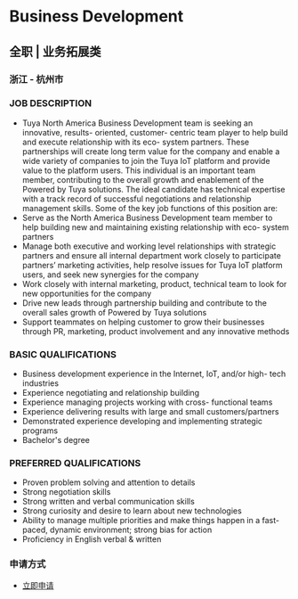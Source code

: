 
# Business Development
## 全职  |  业务拓展类
### 浙江 - 杭州市

### JOB DESCRIPTION
- Tuya North America Business Development team is seeking an innovative, results- oriented, customer- centric team player to help build and execute relationship with its eco- system partners. These partnerships will create long term value for the company and enable a wide variety of companies to join the Tuya IoT platform and provide value to the platform users. This individual is an important team member, contributing to the overall growth and enablement of the Powered by Tuya solutions. The ideal candidate has technical expertise with a track record of successful negotiations and relationship management skills. Some of the key job functions of this position are:
- Serve as the North America Business Development team member to help building new and maintaining existing relationship with eco- system partners
- Manage both executive and working level relationships with strategic partners and ensure all internal department work closely to participate partners’ marketing activities, help resolve issues for Tuya IoT platform users, and seek new synergies for the company
- Work closely with internal marketing, product, technical team to look for new opportunities for the company
- Drive new leads through partnership building and contribute to the overall sales growth of Powered by Tuya solutions
- Support teammates on helping customer to grow their businesses through PR, marketing, product involvement and any innovative methods
### BASIC QUALIFICATIONS
- Business development experience in the Internet, IoT, and/or high- tech industries
- Experience negotiating and relationship building
- Experience managing projects working with cross- functional teams
- Experience delivering results with large and small customers/partners
- Demonstrated experience developing and implementing strategic programs
- Bachelor's degree
### PREFERRED QUALIFICATIONS
- Proven problem solving and attention to details
- Strong negotiation skills
- Strong written and verbal communication skills
- Strong curiosity and desire to learn about new technologies
- Ability to manage multiple priorities and make things happen in a fast- paced, dynamic environment; strong bias for action
- Proficiency in English verbal &amp; written
### 申请方式
- <a href="mailto:hr@tuya.com?subject=求职简历-Business Development-来自GitHub">立即申请</a>